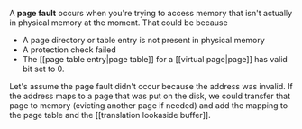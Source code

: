 A **page fault** occurs when you're trying to access memory that isn't actually in physical memory at the moment. That could be because

* A page directory or table entry is not present in physical memory
* A protection check failed
* The [[page table entry|page table]] for a [[virtual page|page]] has valid bit set to 0.


Let's assume the page fault didn't occur because the address was invalid. If the address maps to a page that was put on the disk, we could transfer that page to memory (evicting another page if needed) and add the mapping to the page table and the [[translation lookaside buffer]].